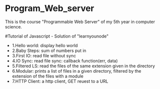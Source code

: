 # Program_Web_server
This is the course "Programmable Web Server" of my 5th year in computer science.

#Tutorial of Javascript - Solution of "learnyounode"
- 1.Hello world: display hello world
- 2.Baby Steps: sum of numbers put in
- 3.First IO: read file without sync 
- 4.IO Sync: read file sync: callback function(err, data)
- 5.Filtered LS: read the files of the same extension given in the directory
- 6.Modular: prints a list of files in a given directory, filtered by the extension of the files with a module
- 7.HTTP Client: a http client, GET reuest to a URL